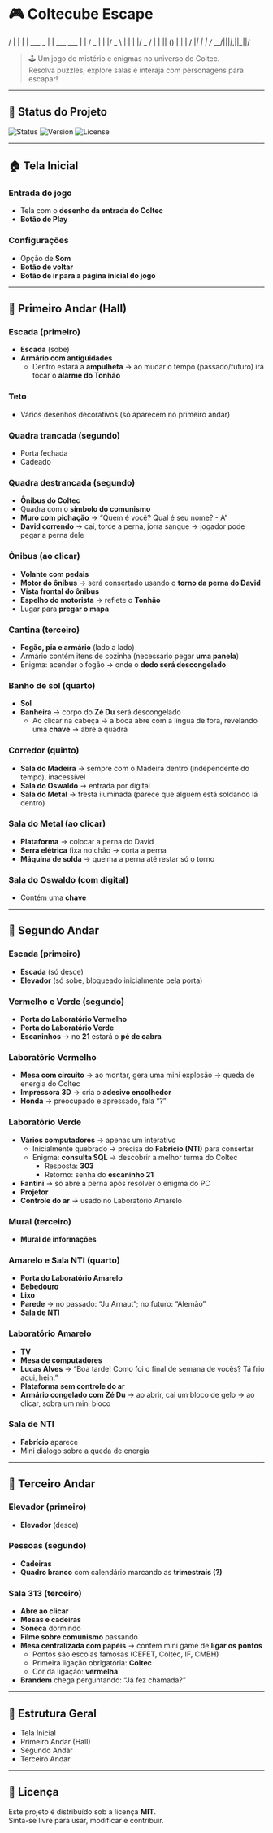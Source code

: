 # 🎮 Coltecube Escape

/ | | | | ___ _ | | ___ ___
| | / _ | | |/ _ \ | | | |/ _ / |
| || () | | | / |_| | | /_
__/|||_|_,||_||/



> 🕹️ Um jogo de mistério e enigmas no universo do Coltec.  
> Resolva puzzles, explore salas e interaja com personagens para escapar!  

---

## 🚀 Status do Projeto
![Status](https://img.shields.io/badge/status-em%20desenvolvimento-yellow)
![Version](https://img.shields.io/badge/version-0.1-blue)
![License](https://img.shields.io/badge/license-MIT-green)

---

## 🏠 Tela Inicial

### Entrada do jogo
- Tela com o **desenho da entrada do Coltec**
- **Botão de Play**

### Configurações
- Opção de **Som**
- **Botão de voltar**
- **Botão de ir para a página inicial do jogo**

---

## 🏢 Primeiro Andar (Hall)

### Escada (primeiro)
- **Escada** (sobe)  
- **Armário com antiguidades**  
  - Dentro estará a **ampulheta** → ao mudar o tempo (passado/futuro) irá tocar o **alarme do Tonhão**

### Teto
- Vários desenhos decorativos (só aparecem no primeiro andar)

### Quadra trancada (segundo)
- Porta fechada  
- Cadeado  

### Quadra destrancada (segundo)
- **Ônibus do Coltec**  
- Quadra com o **símbolo do comunismo**  
- **Muro com pichação** → “Quem é você? Qual é seu nome? - A”  
- **David correndo** → cai, torce a perna, jorra sangue → jogador pode pegar a perna dele  

### Ônibus (ao clicar)
- **Volante com pedais**  
- **Motor do ônibus** → será consertado usando o **torno da perna do David**  
- **Vista frontal do ônibus**  
- **Espelho do motorista** → reflete o **Tonhão**  
- Lugar para **pregar o mapa**

### Cantina (terceiro)
- **Fogão, pia e armário** (lado a lado)  
- Armário contém itens de cozinha (necessário pegar **uma panela**)  
- Enigma: acender o fogão → onde o **dedo será descongelado**

### Banho de sol (quarto)
- **Sol**  
- **Banheira** → corpo do **Zé Du** será descongelado  
  - Ao clicar na cabeça → a boca abre com a língua de fora, revelando uma **chave** → abre a quadra

### Corredor (quinto)
- **Sala do Madeira** → sempre com o Madeira dentro (independente do tempo), inacessível  
- **Sala do Oswaldo** → entrada por digital  
- **Sala do Metal** → fresta iluminada (parece que alguém está soldando lá dentro)

### Sala do Metal (ao clicar)
- **Plataforma** → colocar a perna do David  
- **Serra elétrica** fixa no chão → corta a perna  
- **Máquina de solda** → queima a perna até restar só o torno  

### Sala do Oswaldo (com digital)
- Contém uma **chave**

---

## 🏢 Segundo Andar

### Escada (primeiro)
- **Escada** (só desce)  
- **Elevador** (só sobe, bloqueado inicialmente pela porta)

### Vermelho e Verde (segundo)
- **Porta do Laboratório Vermelho**  
- **Porta do Laboratório Verde**  
- **Escaninhos** → no **21** estará o **pé de cabra**

### Laboratório Vermelho
- **Mesa com circuito** → ao montar, gera uma mini explosão → queda de energia do Coltec  
- **Impressora 3D** → cria o **adesivo encolhedor**  
- **Honda** → preocupado e apressado, fala “?”

### Laboratório Verde
- **Vários computadores** → apenas um interativo  
  - Inicialmente quebrado → precisa do **Fabrício (NTI)** para consertar  
  - Enigma: **consulta SQL** → descobrir a melhor turma do Coltec  
    - Resposta: **303**  
    - Retorno: senha do **escaninho 21**  
- **Fantini** → só abre a perna após resolver o enigma do PC  
- **Projetor**  
- **Controle do ar** → usado no Laboratório Amarelo

### Mural (terceiro)
- **Mural de informações**

### Amarelo e Sala NTI (quarto)
- **Porta do Laboratório Amarelo**  
- **Bebedouro**  
- **Lixo**  
- **Parede** → no passado: “Ju Arnaut”; no futuro: “Alemão”  
- **Sala de NTI**

### Laboratório Amarelo
- **TV**  
- **Mesa de computadores**  
- **Lucas Alves** → “Boa tarde! Como foi o final de semana de vocês? Tá frio aqui, hein.”  
- **Plataforma sem controle do ar**  
- **Armário congelado com Zé Du** → ao abrir, cai um bloco de gelo → ao clicar, sobra um mini bloco

### Sala de NTI
- **Fabrício** aparece  
- Mini diálogo sobre a queda de energia

---

## 🏢 Terceiro Andar

### Elevador (primeiro)
- **Elevador** (desce)

### Pessoas (segundo)
- **Cadeiras**  
- **Quadro branco** com calendário marcando as **trimestrais (?)**

### Sala 313 (terceiro)
- **Abre ao clicar**  
- **Mesas e cadeiras**  
- **Soneca** dormindo  
- **Filme sobre comunismo** passando  
- **Mesa centralizada com papéis** → contém mini game de **ligar os pontos**  
  - Pontos são escolas famosas (CEFET, Coltec, IF, CMBH)  
  - Primeira ligação obrigatória: **Coltec**  
  - Cor da ligação: **vermelha**  
- **Brandem** chega perguntando: “Já fez chamada?”

---

## 📌 Estrutura Geral
- Tela Inicial  
- Primeiro Andar (Hall)  
- Segundo Andar  
- Terceiro Andar  

---

## 📜 Licença
Este projeto é distribuído sob a licença **MIT**.  
Sinta-se livre para usar, modificar e contribuir.

